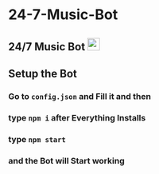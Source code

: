 # 24-7-Music-Bot

## 24/7 Music Bot <img src="https://cdn.discordapp.com/attachments/793805187353542667/794171863885938688/circle-cropped.png" width="25px" heigh="25px"> 

## Setup the Bot
### Go to `config.json` and Fill it and then
### type `npm i` after Everything Installs
### type `npm start`
### and the Bot will Start working
